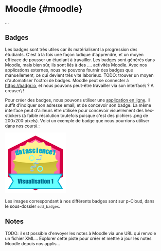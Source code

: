 # Moodle {#moodle}



...

## Badges

Les badges sont très utiles car ils matérialisent la progression des étudiants. C'est à la fois une façon ludique d'apprendre, et un moyen efficace de pousser un étudiant à travailler. Les badges sont générés dans Moodle, mais bien sûr, ils sont liés à des .... activités Moodle. Avec nos applications externes, nous ne pouvons fournir des badges que manuellement, ce qui devient très vite laborieux. TODO: trouver un moyen d'automatiser l'octroi de badges. Moodle peut se connecter à https://badgr.io, et nous pouvons peut-être travailler via son interface\ ? A creuser\ !

Pour créer des badges, nous pouvons utiliser une [application en ligne](https://www.openbadges.me/designer.html). Il suffit d'indiquer son adresse email, et de concevoir son badge. La même interface peut d'ailleurs être utilisée pour concevoir visuellement des hex-stickers (à faible résolution toutefois puisque c'est des pichiers .png de 200x200 pixels). Voici un exemple de badge que nous pourrions utiliser dans nos cours\ :

![Exemple de badge](images/moodle/sdd1-02visualisation1.png)

Les images correspondant à nos différents badges sont sur p-Cloud, dans le sous-dossier `sdd_badges`.

## Notes

TODO: il est possible d'envoyer les notes à Moodle via une URL qui renvoie un fichier XML... Explorer cette piste pour créer et mettre à jour les notes Moodle depuis nos applis...
